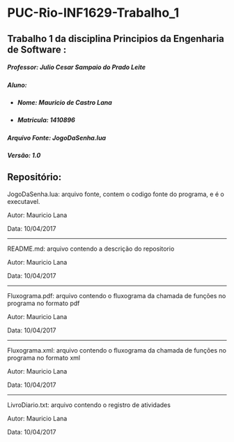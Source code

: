 # PUC-Rio-INF1629-Trabalho_1

## Trabalho 1 da disciplina Principios da Engenharia de Software : 

##### Professor: Julio Cesar Sampaio do Prado Leite

##### Aluno: 
- ##### Nome: Mauricio de Castro Lana
- ##### Matricula: 1410896

##### Arquivo Fonte: JogoDaSenha.lua

##### Versão: 1.0


## Repositório: 

JogoDaSenha.lua: arquivo fonte, contem o codigo fonte do programa, e é o executavel.

Autor: Mauricio Lana

Data: 10/04/2017

 -------------------
 
README.md: arquivo contendo a descrição do repositorio

Autor: Mauricio Lana

Data: 10/04/2017

 -------------------
 
Fluxograma.pdf: arquivo contendo o fluxograma da chamada de funções no programa no formato pdf

Autor: Mauricio Lana

Data: 10/04/2017

 -------------------
 
Fluxograma.xml: arquivo contendo o fluxograma da chamada de funções no programa no formato xml

Autor: Mauricio Lana

Data: 10/04/2017

 -------------------
 
LivroDiario.txt: arquivo contendo o registro de atividades 

Autor: Mauricio Lana

Data: 10/04/2017
